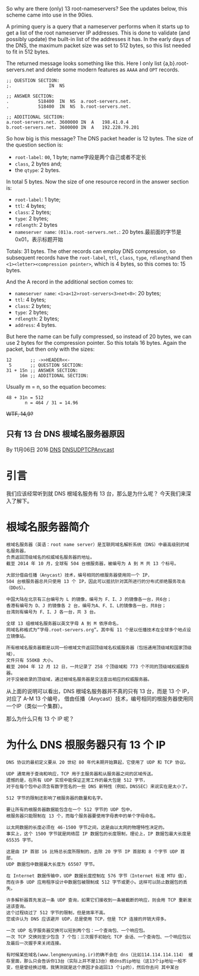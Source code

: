 So why are there (only) 13 root-nameservers? See the updates below, this scheme came into use in the 90ies.

A priming query is a query that a nameserver performs when it starts up to get a list of the root nameserver IP addresses. This is done to validate (and possibly update) the built-in list of the addresses it has. In the early days of the DNS, the maximum packet size was set to 512 bytes, so this list needed to fit in 512 bytes.

The returned message looks something like this. Here I only list {a,b}.root-servers.net and delete some modern features as `AAAA` and `OPT` records.

```
;; QUESTION SECTION:
;.              IN  NS

;; ANSWER SECTION:
.           518400  IN  NS  a.root-servers.net.
.           518400  IN  NS  b.root-servers.net.

;; ADDITIONAL SECTION:
a.root-servers.net. 3600000 IN  A   198.41.0.4
b.root-servers.net. 3600000 IN  A   192.228.79.201
```

So how big is this message? The DNS packet header is 12 bytes. The size of the question section is:

- `root-label`: `00`, 1 byte; name字段是两个自己或者不定长
- `class`, 2 bytes and;
- the `qtype`: 2 bytes.

In total 5 bytes. Now the size of one resource record in the answer section is:

- `root-label`: 1 byte;
- `ttl`: 4 bytes;
- `class`: 2 bytes;
- `type`: 2 bytes;
- `rdlength`: 2 bytes
- `nameserver name`: `(01)a.root-servers.net.`: 20 bytes.最前面的字节是 0x01，表示标题开始

Totals: 31 bytes. The other records can employ DNS compression, so subsequent records have the `root-label`, `ttl`, `class`, `type`, `rdlength`and then `<1><letter><compression pointer>`, which is 4 bytes, so this comes to: 15 bytes.

And the A record in the additional section comes to:

- `nameserver name`: `<1>a<12>root-servers<3>net<0>`: 20 bytes;
- `ttl`: 4 bytes;
- `class`: 2 bytes;
- `type`: 2 bytes;
- `rdlength`: 2 bytes;
- `address`: 4 bytes.

But here the name can be fully compressed, so instead of 20 bytes, we can use 2 bytes for the compression pointer. So this totals 16 bytes. Again the packet, but then only with the sizes:

```
12       ;; ->>HEADER<<-
 5       ;; QUESTION SECTION:
31 + 15n ;; ANSWER SECTION:
     16m ;; ADDITIONAL SECTION:
```

Usually m = n, so the equation becomes:

```
48 + 31n = 512
       n = 464 / 31 = 14.96
```

~~WTF, 14,9?~~



## 只有 13 台 DNS 根域名服务器原因

By 11月06日 2016 [DNS](https://jaminzhang.github.io/categories/#DNS) [DNS](https://jaminzhang.github.io/tags/#DNS)[UDP](https://jaminzhang.github.io/tags/#UDP)[TCP](https://jaminzhang.github.io/tags/#TCP)[Anycast](https://jaminzhang.github.io/tags/#Anycast)



# 引言

我们应该经常听到就 DNS 根域名服务有 13 台，那么是为什么呢？ 今天我们来深入了解下。



# 根域名服务器简介

```
根域名服务器（英语：root name server）是互联网域名解析系统（DNS）中最高级别的域名服务器，
负责返回顶级域名的权威域名服务器的地址。
截至 2014 年 10 月，全球有 504 台根服务器，被编号为 A 到 M 共 13 个标号。

大部分借由任播（Anycast）技术，编号相同的根服务器使用同一个 IP，
504 台根服务器总共只使用 13 个 IP，因此可以抵抗针对其所进行的分布式拒绝服务攻击（DDoS）。

中国大陆在北京有三台编号为 L 的镜像，编号为 F、I、J 的镜像各一台，共6台；
香港有编号为 D、J 的镜像各 2 台，编号为A、F、I、L的镜像各一台，共8台；
台湾则有编号为 F、I、J 各一台，共 3 台。

全球 13 组根域名服务器以英文字母 A 到 M 依序命名，
网域名称格式为“字母.root-servers.org”。其中有 11 个是以任播技术在全球多个地点设立镜像站。

所有根域名服务器都是以同一份根域文件返回顶级域名权威服务器（包括通用顶级域和国家顶级域），
文件只有 550KB 大小。
截至 2004 年 12 月 12 日，一共记录了 258 个顶级域和 773 个不同的顶级域权威服务器。
对于没被收录的顶级域，通过根域名服务器是没法查出相应的权威服务器。
```

从上面的说明可以看出，DNS 根域名服务器并不真的只有 13 台，而是 13 个 IP，对应了 A-M 13 个编号，
借由任播（Anycast）技术，编号相同的根服务器使用同一个IP（类似一个集群）。

那么为什么只有 13 个 IP 呢？



# 为什么 DNS 根服务器只有 13 个 IP

```
DNS 协议的最初定义要从 20 世纪 80 年代未期开始算起，它使用了 UDP 和 TCP 协议。

UDP 通常用于查询和响应，TCP 用于主服务器和从服务器之间的区域传送。
遗憾的是，在所有 UDP 实现中能保证正常工作的最大包是 512 字节，
对于在每个包中必须含有数字签名的一些 DNS 新特性（例如，DNSSEC）来说实在是太小了。

512 字节的限制还影响了根服务器的数量和名字。

要让所有的根服务器数据能包含在一个 512 字节的 UDP 包中，
根服务器只能限制在 13 个，而每个服务器要使用字母表中的单个字母命名。

以太网数据的长度必须在 46-1500 字节之间，这是由以太网的物理特性决定的。
事实上，这个 1500 字节就是网络层 IP 数据包的长度限制，理论上，IP 数据包最大长度是 65535 字节。

这是由 IP 首部 16 比特总长度所限制的，去除 20 字节 IP 首部和 8 个字节 UDP 首部，
UDP 数据包中数据最大长度为 65507 字节。

在 Internet 数据传输中，UDP 数据长度控制在 576 字节（Internet 标准 MTU 值），
而在许多 UDP 应用程序设计中数据包被限制成 512 字节或更小。这样可以防止数据包的丢失。

许多解析器首先发送一条 UDP 查询，如果它们接收到一条被截断的响应，则会用 TCP 重新发送该查询。
这个过程绕过了 512 字节的限制，但是效率不高。
您或许认为 DNS 应该避开 UDP，总是使用 TCP，但是 TCP 连接的开销大得多。

一次 UDP 名字服务器交换可以短到两个包：一个查询包、一个响应包。
一次 TCP 交换则至少包含 7 个包：三次握手初始化 TCP 会话、一个查询包、一个响应包以及最后一次握手来关闭连接。
```



```
有时候某些域名(www.lengmenyuming.ir)的确不会在 dns（比如114.114.114.114） 缓存里面，那么只会告诉你13台（实际上并不是13台）根dns的ip地址（这13个ip地址一般不变，但是曾经换过哦，我猜测就是这个原因才会返回13 个ip的），然后你去问 其中某台

```

